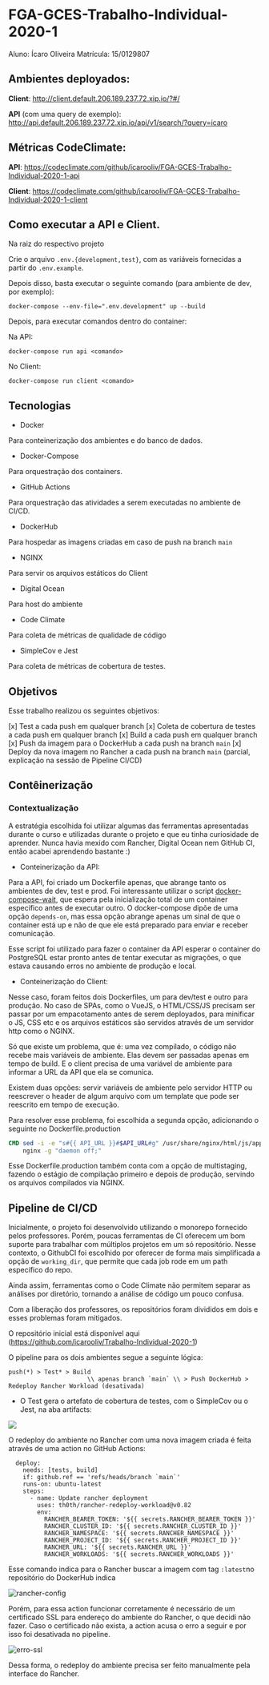 # FGA-GCES-Trabalho-Individual-2020-1

Aluno: Ícaro Oliveira
Matrícula: 15/0129807

## Ambientes deployados:

**Client**: http://client.default.206.189.237.72.xip.io/?#/

**API** (com uma query de exemplo): http://api.default.206.189.237.72.xip.io/api/v1/search/?query=icaro

## Métricas CodeClimate:

**API**: https://codeclimate.com/github/icarooliv/FGA-GCES-Trabalho-Individual-2020-1-api

**Client**: https://codeclimate.com/github/icarooliv/FGA-GCES-Trabalho-Individual-2020-1-client

## Como executar a API e Client.

Na raiz do respectivo projeto

Crie o arquivo `.env.{development,test}`, com as variáveis fornecidas a partir do `.env.example`.

Depois disso, basta executar o seguinte comando (para ambiente de dev, por exemplo):

``docker-compose --env-file=".env.development" up --build``

Depois, para executar comandos dentro do container:

Na API:

``docker-compose run api <comando>``

No Client:

``docker-compose run client <comando>``

## Tecnologias

* Docker 

Para conteinerização dos ambientes e do banco de dados.

* Docker-Compose

Para orquestração dos containers.

* GitHub Actions

Para orquestração das atividades a serem executadas no ambiente de CI/CD.

* DockerHub

Para hospedar as imagens criadas em caso de push na branch `main`

* NGINX

Para servir os arquivos estáticos do Client

* Digital Ocean

Para host do ambiente 

* Code Climate 

Para coleta de métricas de qualidade de código

* SimpleCov e Jest

Para coleta de métricas de cobertura de testes.

## Objetivos

Esse trabalho realizou os seguintes objetivos:

[x] Test a cada push em qualquer branch
[x] Coleta de cobertura de testes a cada push em qualquer branch
[x] Build a cada push em qualquer branch
[x] Push da imagem para o DockerHub a cada push na branch `main`
[x] Deploy da nova imagem no Rancher a cada push na branch `main` (parcial, explicação na sessão de Pipeline CI/CD)

## Contêinerização
### Contextualização

A estratégia escolhida foi utilizar algumas das ferramentas apresentadas durante o curso e utilizadas durante o projeto e que eu tinha curiosidade
de aprender. Nunca havia mexido com Rancher, Digital Ocean nem GitHub CI, então acabei aprendendo bastante :)

* Conteinerização da API:

Para a API, foi criado um Dockerfile apenas, que abrange tanto os ambientes de dev, test e prod. Foi interessante utilizar
o script [docker-compose-wait](https://github.com/ufoscout/docker-compose-wait), que espera pela inicialização total de um container específico
antes de executar outro. O docker-compose dipõe de uma opção `depends-on`, mas essa opção abrange apenas um sinal de que o container está up e não
de que ele está preparado para enviar e receber comunicação.

Esse script foi utilizado para fazer o container da API esperar o container do PostgreSQL estar pronto antes de tentar executar as migrações, o que estava
causando erros no ambiente de produção e local.

* Conteinerização do Client:

Nesse caso, foram feitos dois Dockerfiles, um para dev/test e outro para produção. No caso de SPAs, como o VueJS, o HTML/CSS/JS precisam ser passar por
um empacotamento antes de serem deployados, para minificar o JS, CSS etc e os arquivos estáticos são servidos através de um servidor 
http como o NGINX.

Só que existe um problema, que é: uma vez compilado, o código não recebe mais variáveis de ambiente. Elas devem ser passadas apenas em tempo de build.
E o client precisa de uma variável de ambiente para informar a URL da API que ela se comunica.

Existem duas opções: servir variáveis de ambiente pelo servidor HTTP ou reescrever o header de algum arquivo com um template que pode ser reescrito em
tempo de execução.

Para resolver esse problema, foi escolhida a segunda opção, adicionando o seguinte no Dockerfile.production

```Dockerfile
CMD sed -i -e "s#{{ API_URL }}#$API_URL#g" /usr/share/nginx/html/js/app.*.js && \
    nginx -g "daemon off;"
```

Esse Dockerfile.production também conta com a opção de multistaging, fazendo o estágio de compilação primeiro e depois
de produção, servindo os arquivos compilados via NGINX.

## Pipeline de CI/CD

Inicialmente, o projeto foi desenvolvido utilizando o monorepo fornecido pelos professores. 
Porém, poucas ferramentas de CI oferecem um bom suporte para trabalhar com múltiplos projetos em um só repositório.
Nesse contexto, o GithubCI foi escolhido por oferecer de forma mais simplificada a opção de `working_dir`, que permite que cada job rode
em um path específico do repo.

Ainda assim, ferramentas como o Code Climate não permitem separar as análises por diretório, tornando a análise de código um pouco confusa.

Com a liberação dos professores, os repositórios foram divididos em dois e esses problemas foram mitigados.

O repositório inicial está disponível aqui (https://github.com/icarooliv/Trabalho-Individual-2020-1)

O pipeline para os dois ambientes segue a seguinte lógica:

```
push(*) > Test* > Build
                      \\ apenas branch `main` \\ > Push DockerHub > Redeploy Rancher Workload (desativada) 
```

* O Test gera o artefato de cobertura de testes, com o SimpleCov ou o Jest, na aba artifacts:

![](https://i.imgur.com/eGudA76.png)


O redeploy do ambiente no Rancher com uma nova imagem criada é feita através de uma action no GitHub Actions:

```
  deploy:
    needs: [tests, build]
    if: github.ref == 'refs/heads/branch `main`'
    runs-on: ubuntu-latest
    steps:
      - name: Update rancher deployment
        uses: th0th/rancher-redeploy-workload@v0.82
        env:
          RANCHER_BEARER_TOKEN: '${{ secrets.RANCHER_BEARER_TOKEN }}'
          RANCHER_CLUSTER_ID: '${{ secrets.RANCHER_CLUSTER_ID }}'
          RANCHER_NAMESPACE: '${{ secrets.RANCHER_NAMESPACE }}'
          RANCHER_PROJECT_ID: '${{ secrets.RANCHER_PROJECT_ID }}'
          RANCHER_URL: '${{ secrets.RANCHER_URL }}'
          RANCHER_WORKLOADS: '${{ secrets.RANCHER_WORKLOADS }}' 
```

Esse comando indica para o Rancher buscar a imagem com tag `:latest`no repositório do DockerHub indica

![rancher-config](https://i.imgur.com/36aPdSr.png)

Porém, para essa action funcionar corretamente é necessário de um certificado SSL para endereço do ambiente do Rancher, o que decidi
não fazer. Caso o certificado não exista, a action acusa o erro a seguir e por isso foi desativada no pipeline.

![erro-ssl](https://i.imgur.com/0lpzHVf.png)

Dessa forma, o redeploy do ambiente precisa ser feito manualmente pela interface do Rancher.
